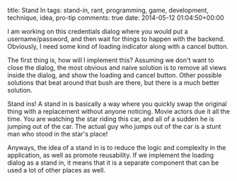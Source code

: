 title: Stand In
tags: stand-in, rant, programming, game, development, technique, idea, pro-tip
comments: true
date: 2014-05-12 01:04:50+00:00

I am working on this credentials dialog where you would put a username/password, and then wait for things to happen with the backend. Obviously, I need some kind of loading indicator along with a cancel button.

The first thing is, how will I implement this? Assuming we don't want to close the dialog, the most obvious and naive solution is to remove all views inside the dialog, and show the loading and cancel button. Other possible solutions that beat around that bush are there, but there is a much better solution.

Stand ins! A stand in is basically a way where you quickly swap the original thing with a replacement without anyone noticing. Movie actors due it all the time. You are watching the star riding this car, and all of a sudden he is jumping out of the car. The actual guy who jumps out of the car is a stunt man who stood in the star's place!

Anyways, the idea of a stand in is to reduce the logic and complexity in the application, as well as promote reusability. If we implement the loading dialog as a stand in, it means that it is a separate component that can be used a lot of other places as well.

